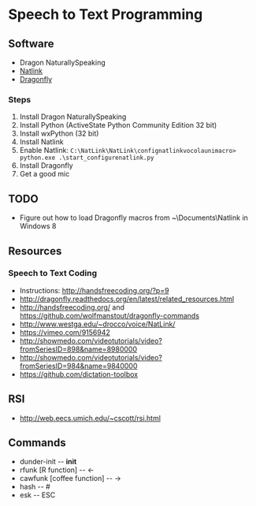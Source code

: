 # Speech to Text Programming

## Software

* Dragon NaturallySpeaking
* [Natlink](http://sourceforge.net/projects/natlink/)
* [Dragonfly](https://github.com/t4ngo/dragonfly)

### Steps

1. Install Dragon NaturallySpeaking
2. Install Python (ActiveState Python Community Edition 32 bit)
3. Install wxPython (32 bit)
4. Install Natlink
5. Enable Natlink: `C:\NatLink\NatLink\confignatlinkvocolaunimacro> python.exe .\start_configurenatlink.py`
6. Install Dragonfly
7. Get a good mic

## TODO

* Figure out how to load Dragonfly macros from ~\Documents\Natlink in  Windows 8

## Resources

### Speech to Text Coding

* Instructions: http://handsfreecoding.org/?p=9
* http://dragonfly.readthedocs.org/en/latest/related_resources.html
* http://handsfreecoding.org/ and https://github.com/wolfmanstout/dragonfly-commands
* http://www.westga.edu/~drocco/voice/NatLink/
* https://vimeo.com/9156942
* http://showmedo.com/videotutorials/video?fromSeriesID=898&name=8980000
* http://showmedo.com/videotutorials/video?fromSeriesID=984&name=9840000
* https://github.com/dictation-toolbox

## RSI

* http://web.eecs.umich.edu/~cscott/rsi.html

## Commands

* dunder-init -- __init__
* rfunk [R function] -- <-
* cawfunk [coffee function] -- ->
* hash -- #
* esk -- ESC
